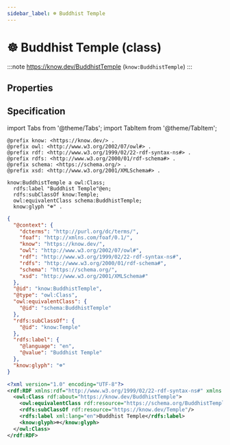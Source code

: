 ```yaml
---
sidebar_label: ☸️ Buddhist Temple
---
```


# ☸️ Buddhist Temple (class)

:::note
https://know.dev/BuddhistTemple
(`know:BuddhistTemple`)
:::

## Properties

## Specification

import Tabs from '@theme/Tabs';
import TabItem from '@theme/TabItem';

<Tabs>
<TabItem value="turtle" label="Turtle">

```turtle
@prefix know: <https://know.dev/> .
@prefix owl: <http://www.w3.org/2002/07/owl#> .
@prefix rdf: <http://www.w3.org/1999/02/22-rdf-syntax-ns#> .
@prefix rdfs: <http://www.w3.org/2000/01/rdf-schema#> .
@prefix schema: <https://schema.org/> .
@prefix xsd: <http://www.w3.org/2001/XMLSchema#> .

know:BuddhistTemple a owl:Class;
  rdfs:label "Buddhist Temple"@en;
  rdfs:subClassOf know:Temple;
  owl:equivalentClass schema:BuddhistTemple;
  know:glyph "☸️" .

```

</TabItem>
<TabItem value="jsonld" label="JSON-LD">

```json
{
  "@context": {
    "dcterms": "http://purl.org/dc/terms/",
    "foaf": "http://xmlns.com/foaf/0.1/",
    "know": "https://know.dev/",
    "owl": "http://www.w3.org/2002/07/owl#",
    "rdf": "http://www.w3.org/1999/02/22-rdf-syntax-ns#",
    "rdfs": "http://www.w3.org/2000/01/rdf-schema#",
    "schema": "https://schema.org/",
    "xsd": "http://www.w3.org/2001/XMLSchema#"
  },
  "@id": "know:BuddhistTemple",
  "@type": "owl:Class",
  "owl:equivalentClass": {
    "@id": "schema:BuddhistTemple"
  },
  "rdfs:subClassOf": {
    "@id": "know:Temple"
  },
  "rdfs:label": {
    "@language": "en",
    "@value": "Buddhist Temple"
  },
  "know:glyph": "☸️"
}
```

</TabItem>
<TabItem value="rdfxml" label="RDF/XML">

```xml
<?xml version="1.0" encoding="UTF-8"?>
<rdf:RDF xmlns:rdf="http://www.w3.org/1999/02/22-rdf-syntax-ns#" xmlns:know="https://know.dev/" xmlns:owl="http://www.w3.org/2002/07/owl#" xmlns:schema="https://schema.org/" xmlns:rdfs="http://www.w3.org/2000/01/rdf-schema#">
  <owl:Class rdf:about="https://know.dev/BuddhistTemple">
    <owl:equivalentClass rdf:resource="https://schema.org/BuddhistTemple"/>
    <rdfs:subClassOf rdf:resource="https://know.dev/Temple"/>
    <rdfs:label xml:lang="en">Buddhist Temple</rdfs:label>
    <know:glyph>☸️</know:glyph>
  </owl:Class>
</rdf:RDF>

```

</TabItem>
</Tabs>

[`BuddhistTemple`]: /BuddhistTemple
